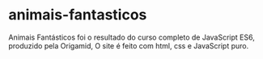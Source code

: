 # animais-fantasticos
Animais Fantásticos foi o resultado do curso completo de JavaScript ES6, produzido pela Origamid, O site é feito com html, css e JavaScript puro.
